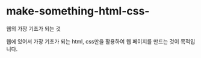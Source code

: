 # make-something-html-css-
웹의 가장 기초가 되는 것

  웹에 있어서 가장 기초가 되는 html, css만을 활용하여 웹 페이지를 만드는 것이 목적입니다.
